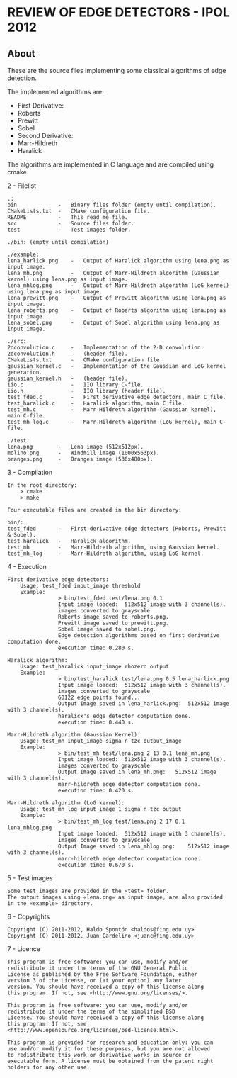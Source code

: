 REVIEW OF EDGE DETECTORS - IPOL 2012
====================================

About
-----

These are the source files implementing some classical algorithms of edge detection. 
	
The implemented algorithms are:
		
* First Derivative:
 * Roberts
 * Prewitt
 * Sobel
* Second Derivative:	
 * Marr-Hildreth
 * Haralick

The algorithms are implemented in C language and are compiled using cmake. 

2 - Filelist

	.:
	bin  			-	Binary files folder (empty until compilation).
	CMakeLists.txt  -	CMake configuration file.
	README  		- 	This read me file.
	src  			-	Source files folder.
	test			-	Test images folder.
	
	./bin: (empty until compilation)

	./example:
	lena_harlick.png	-	Output of Haralick algorithm using lena.png as input image.
	lena_mh.png			-	Output of Marr-Hildreth algorithm (Gaussian kernel) using lena.png as input image.
	lena_mhlog.png		-	Output of Marr-Hildreth algorithm (LoG kernel) using lena.png as input image.
	lena_prewitt.png	-	Output of Prewitt algorithm using lena.png as input image.
	lena_roberts.png	-	Output of Roberts algorithm using lena.png as input image.
	lena_sobel.png		-	Output of Sobel algorithm using lena.png as input image.
	
	./src:
	2dconvolution.c  	-	Implementation of the 2-D convolution.
	2dconvolution.h		-	(header file).
	CMakeLists.txt		-	CMake configuration file.
	gaussian_kernel.c	-	Implementation of the Gaussian and LoG kernel generation.
	gaussian_kernel.h	-	(header file).
	iio.c				-	IIO library C-file.
	iio.h     			-	IIO library (header file).
	test_fded.c      	-	First derivative edge detectors, main C file.
	test_haralick.c		-	Haralick algorithm, main C file.
	test_mh.c   		-	Marr-Hildreth algorithm (Gaussian kernel), main C-file.
	test_mh_log.c 		-	Marr-Hildreth algorithm (LoG kernel), main C-file.
	
	./test:
	lena.png  		-	Lena image (512x512px).
	molino.png  	-	Windmill image (1000x563px).
	oranges.png		-	Oranges image (536x480px).

3 - Compilation

	In the root directory:
		> cmake .
		> make

	Four executable files are created in the bin directory:

	bin/:
	test_fded  		-	First derivative edge detectors (Roberts, Prewitt & Sobel).
	test_haralick  	-	Haralick algorithm.
	test_mh  		-	Marr-Hildreth algorithm, using Gaussian kernel.
	test_mh_log		-	Marr-Hildreth algorithm, using LoG kernel.


4 - Execution

	First derivative edge detectors:
		Usage: test_fded input_image threshold
		Example:
					> bin/test_fded test/lena.png 0.1
					Input image loaded:	 512x512 image with 3 channel(s).
					images converted to grayscale
					Roberts image saved to roberts.png.
					Prewitt image saved to prewitt.png.
					Sobel image saved to sobel.png.
					Edge detection algorithms based on first derivative computation done.
					execution time: 0.280 s.

	Haralick algorithm:
		Usage: test_haralick input_image rhozero output
		Example:
					> bin/test_haralick test/lena.png 0.5 lena_harlick.png
					Input image loaded:	 512x512 image with 3 channel(s).
					images converted to grayscale
					60122 edge points found...
					Output Image saved in lena_harlick.png:	 512x512 image with 3 channel(s).
					haralick's edge detector computation done.
					execution time: 0.440 s.

	Marr-Hildreth algorithm (Gaussian Kernel):
		Usage: test_mh input_image sigma n tzc output_image
		Example:
					> bin/test_mh test/lena.png 2 13 0.1 lena_mh.png
					Input image loaded:	 512x512 image with 3 channel(s).
					images converted to grayscale
					Output Image saved in lena_mh.png:	 512x512 image with 3 channel(s).
					marr-hildreth edge detector computation done.
					execution time: 0.420 s.

	Marr-Hildreth algorithm (LoG kernel):
		Usage: test_mh_log input_image_1 sigma n tzc output
		Example:
					> bin/test_mh_log test/lena.png 2 17 0.1 lena_mhlog.png
					Input image loaded:	 512x512 image with 3 channel(s).
					images converted to grayscale
					Output Image saved in lena_mhlog.png:	 512x512 image with 3 channel(s).
					marr-hildreth edge detector computation done.
					execution time: 0.670 s.

5 - Test images

	Some test images are provided in the «test» folder.
	The output images using «lena.png» as input image, are also provided in the «example» directory.

6 - Copyrights

	Copyright (C) 2011-2012, Haldo Spontón <haldos@fing.edu.uy>
	Copyright (C) 2011-2012, Juan Cardelino <juanc@fing.edu.uy>

7 - Licence

	This program is free software: you can use, modify and/or
	redistribute it under the terms of the GNU General Public
	License as published by the Free Software Foundation, either
	version 3 of the License, or (at your option) any later
	version. You should have received a copy of this license along
	this program. If not, see <http://www.gnu.org/licenses/>.
	
	This program is free software: you can use, modify and/or
	redistribute it under the terms of the simplified BSD
	License. You should have received a copy of this license along
	this program. If not, see
	<http://www.opensource.org/licenses/bsd-license.html>.
	
	This program is provided for research and education only: you can
	use and/or modify it for these purposes, but you are not allowed
	to redistribute this work or derivative works in source or
	executable form. A license must be obtained from the patent right
	holders for any other use.

